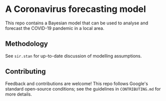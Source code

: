 # A Coronavirus forecasting model

This repo contains a Bayesian model that can be used to analyse and forecast the COVID-19 pandemic in a local area.

## Methodology

See `sir.stan` for up-to-date discussion of modelling assumptions.

## Contributing

Feedback and contributions are welcome! This repo follows Google's standard open-source conditions; see the guidelines in `CONTRIBUTING.md` for more details.
